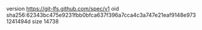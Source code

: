 version https://git-lfs.github.com/spec/v1
oid sha256:62343bc475e9231fbb0bfca637f396a7cca4c3a747e21eaf9148e9731241494d
size 14738
